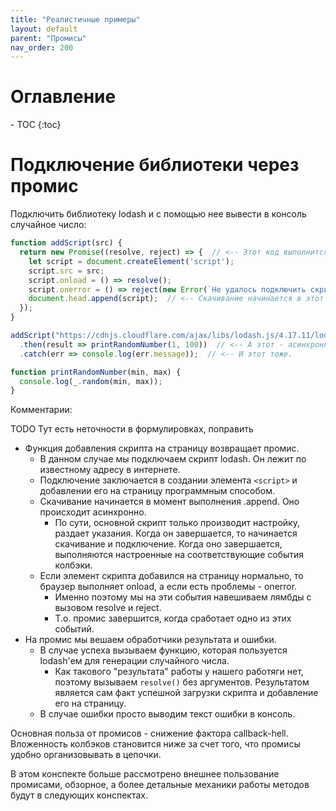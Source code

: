 ```yaml
---
title: "Реалистичные примеры"
layout: default
parent: "Промисы"
nav_order: 200
---
```




<h1>Оглавление</h1>
- TOC
{:toc}


# Подключение библиотеки через промис

Подключить библиотеку lodash и с помощью нее вывести в консоль случайное число:

```javascript
function addScript(src) {
  return new Promise((resolve, reject) => {  // <-- Этот код выполнится синхронно.
    let script = document.createElement('script');
    script.src = src;
    script.onload = () => resolve();
    script.onerror = () => reject(new Error(`Не удалось подключить скрипт ${src}.`));
    document.head.append(script);  // <-- Скачивание начинается в этот момент. Происходит асинхронно.
  });  
}

addScript("https://cdnjs.cloudflare.com/ajax/libs/lodash.js/4.17.11/lodash.js")
  .then(result => printRandomNumber(1, 100))  // <-- А этот - асинхронно
  .catch(err => console.log(err.message));  // <-- И этот тоже.

function printRandomNumber(min, max) {
  console.log(_.random(min, max));
}
```

Комментарии:

TODO Тут есть неточности в формулировках, поправить

* Функция добавления скрипта на страницу возвращает промис.
  * В данном случае мы подключаем скрипт lodash. Он лежит по известному адресу в интернете.
  * Подключение заключается в создании элемента `<script>` и добавлении его на страницу программным способом.
  * Скачивание начинается в момент выполнения .append. Оно происходит асинхронно.
    * По сути, основной скрипт только производит настройку, раздает указания. Когда он завершается, то начинается скачивание и подключение. Когда оно завершается, выполняются настроенные на соответствующие события колбэки.
  * Если элемент скрипта добавился на страницу нормально, то браузер выполняет onload, а если есть проблемы - onerror.
    * Именно поэтому мы на эти события навешиваем лямбды с вызовом resolve и reject.
    * Т.о. промис завершится, когда сработает одно из этих событий.
* На промис мы вешаем обработчики результата и ошибки.
  * В случае успеха вызываем функцию, которая пользуется lodash'ем для генерации случайного числа.
    * Как такового "результата" работы у нашего работяги нет, поэтому вызываем `resolve()`  без аргументов. Результатом является сам факт успешной загрузки скрипта и добавление его на страницу.
  * В случае ошибки просто выводим текст ошибки в консоль.

Основная польза от промисов - снижение фактора callback-hell. Вложенность колбэков становится ниже за счет того, что промисы удобно организовывать в цепочки.

В этом конспекте больше рассмотрено внешнее пользование промисами, обзорное, а более детальные механики работы методов будут в следующих конспектах.